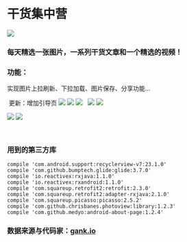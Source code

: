 # 干货集中营

![](https://github.com/Ian0903/meizitu/blob/master/Screenshots/Logo.png)

### 每天精选一张图片，一系列干货文章和一个精选的视频！

### 功能：

  实现图片上拉刷新、下拉加载、图片保存、分享功能...
  
  更新：增加引导页
  ![](https://github.com/Ian0903/meizitu/blob/master/Screenshots/5.jpg)
  ![](https://github.com/Ian0903/meizitu/blob/master/Screenshots/6.jpg)
  ![](https://github.com/Ian0903/meizitu/blob/master/Screenshots/7.jpg)
  
  ![](https://github.com/Ian0903/meizitu/blob/master/Screenshots/4.jpg)
  ![](https://github.com/Ian0903/meizitu/blob/master/Screenshots/3.jpg)
  
  ![](https://github.com/Ian0903/meizitu/blob/master/Screenshots/2.jpg)
  ![](https://github.com/Ian0903/meizitu/blob/master/Screenshots/1.jpg)
  
  

### 用到的第三方库

    compile 'com.android.support:recyclerview-v7:23.1.0'
    compile 'com.github.bumptech.glide:glide:3.7.0'
    compile 'io.reactivex:rxjava:1.1.0'
    compile 'io.reactivex:rxandroid:1.1.0'
    compile 'com.squareup.retrofit2:retrofit:2.3.0'
    compile 'com.squareup.retrofit2:adapter-rxjava:2.1.0'
    compile 'com.squareup.picasso:picasso:2.5.2'
    compile 'com.github.chrisbanes.photoview:library:1.2.3'
    compile 'com.github.medyo:android-about-page:1.2.4'
    
### 数据来源与代码家：[gank.io](http://gank.io)
